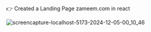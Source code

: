 👉 Created a Landing Page zameem.com in  react


![screencapture-localhost-5173-2024-12-05-00_10_46](https://github.com/user-attachments/assets/d1f8a49c-15f7-4b63-a171-43e997f2bf62)
